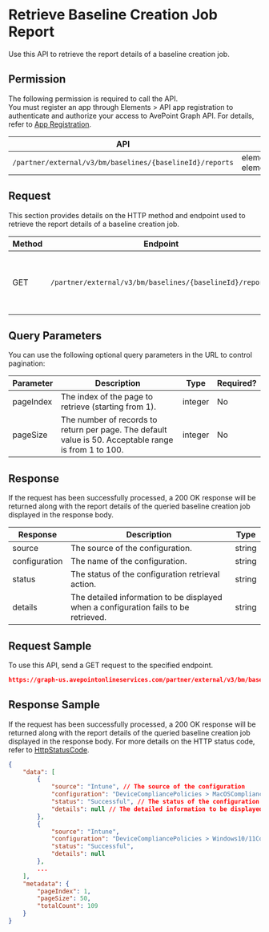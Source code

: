# Retrieve Baseline Creation Job Report

Use this API to retrieve the report details of a baseline creation job.

## Permission  

The following permission is required to call the API.  
You must register an app through Elements > API app registration to authenticate and authorize your access to AvePoint Graph API. For details, refer to [App Registration](../register-app.md).  

| API  | Permission  |
|-----------|--------|
| `/partner/external/v3/bm/baselines/{baselineId}/reports` | elements.bm.baseline.read.all or elements.bm.baseline.readwrite.all |  

## Request

This section provides details on the HTTP method and endpoint used to retrieve the report details of a baseline creation job.

| Method | Endpoint | Description |
| --- | --- | --- |
| GET | `/partner/external/v3/bm/baselines/{baselineId}/reports` | Retrieves the report details of a baseline creation job. |

## Query Parameters

You can use the following optional query parameters in the URL to control pagination:

|Parameter|Description | Type|Required?|
|---|---|---|---|
|pageIndex|The index of the page to retrieve (starting from 1). |integer|No|
|pageSize|The number of records to return per page. The default value is 50. Acceptable range is from 1 to 100.|integer|No|

## Response

If the request has been successfully processed, a 200 OK response will be returned along with the report details of the queried baseline creation job displayed in the response body.

| Response | Description | Type |
| --- | --- | --- |
| source | The source of the configuration. | string |
| configuration | The name of the configuration.  | string |
| status | The status of the configuration retrieval action. | string |
| details | The detailed information to be displayed when a configuration fails to be retrieved. | string |

## Request Sample

To use this API, send a GET request to the specified endpoint.

```json
https://graph-us.avepointonlineservices.com/partner/external/v3/bm/baselines/23351ee7-****-****-****-e8e3ffc29cd7/reports?pageIndex=1&pageSize=50
```

## Response Sample  

If the request has been successfully processed, a 200 OK response will be returned along with the report details of the queried baseline creation job displayed in the response body. For more details on the HTTP status code, refer to [HttpStatusCode](../Use-AvePoint-Graph-API.md/#http-status-code).

```json
{
    "data": [
        {
            "source": "Intune", // The source of the configuration
            "configuration": "DeviceCompliancePolicies > MacOSCompliancePolicy", // The name of the configuration
            "status": "Successful", // The status of the configuration retrieval action
            "details": null // The detailed information to be displayed when a configuration fails to be retrieved
        },
        {
            "source": "Intune",
            "configuration": "DeviceCompliancePolicies > Windows10/11CompliancePolicy",
            "status": "Successful",
            "details": null
        },
        ...
    ],
    "metadata": {
        "pageIndex": 1,
        "pageSize": 50,
        "totalCount": 109
    }
}